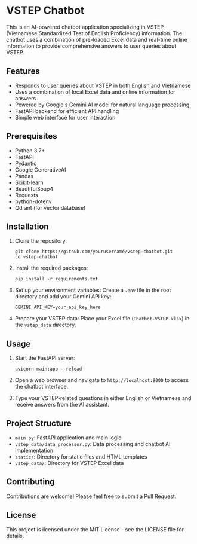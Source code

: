 # VSTEP Chatbot

This is an AI-powered chatbot application specializing in VSTEP (Vietnamese Standardized Test of English Proficiency) information. The chatbot uses a combination of pre-loaded Excel data and real-time online information to provide comprehensive answers to user queries about VSTEP.

## Features

- Responds to user queries about VSTEP in both English and Vietnamese
- Uses a combination of local Excel data and online information for answers
- Powered by Google's Gemini AI model for natural language processing
- FastAPI backend for efficient API handling
- Simple web interface for user interaction

## Prerequisites

- Python 3.7+
- FastAPI
- Pydantic
- Google GenerativeAI
- Pandas
- Scikit-learn
- BeautifulSoup4
- Requests
- python-dotenv
- Qdrant (for vector database)

## Installation

1. Clone the repository:
   ```
   git clone https://github.com/yourusername/vstep-chatbot.git
   cd vstep-chatbot
   ```

2. Install the required packages:
   ```
   pip install -r requirements.txt
   ```

3. Set up your environment variables:
   Create a `.env` file in the root directory and add your Gemini API key:
   ```
   GEMINI_API_KEY=your_api_key_here
   ```

4. Prepare your VSTEP data:
   Place your Excel file (`Chatbot-VSTEP.xlsx`) in the `vstep_data` directory.

## Usage

1. Start the FastAPI server:
   ```
   uvicorn main:app --reload
   ```

2. Open a web browser and navigate to `http://localhost:8000` to access the chatbot interface.

3. Type your VSTEP-related questions in either English or Vietnamese and receive answers from the AI assistant.

## Project Structure

- `main.py`: FastAPI application and main logic
- `vstep_data/data_processor.py`: Data processing and chatbot AI implementation
- `static/`: Directory for static files and HTML templates
- `vstep_data/`: Directory for VSTEP Excel data

## Contributing

Contributions are welcome! Please feel free to submit a Pull Request.

## License

This project is licensed under the MIT License - see the LICENSE file for details.